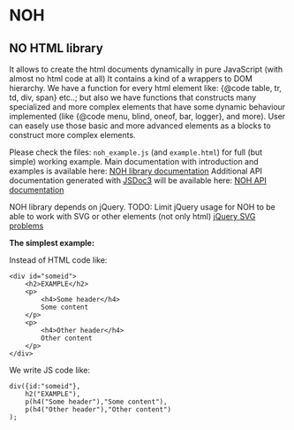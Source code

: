 NOH
===

NO HTML library
---------------

It allows to create the html documents dynamically in pure JavaScript (with almost no html code at all)
It contains a kind of a wrappers to DOM hierarchy.
We have a function for every html element like: {@code table, tr, td, div, span} etc..;
but also we have functions that constructs many specialized and more complex elements that have some dynamic behaviour
implemented (like {@code menu, blind, oneof, bar, logger}, and more).
User can easely use those basic and more advanced elements as a blocks to construct more complex elements.

Please check the files: `noh_example.js` (and `example.html`) for full (but simple) working example.
Main documentation with introduction and examples is available here: [NOH library documentation](index.html)
Additional API documentation generated with [JSDoc3](http://usejsdoc.org/) will be available here: [NOH API documentation](apidoc/index.html)

NOH library depends on jQuery. TODO: Limit jQuery usage for NOH to be able to work with SVG or other elements (not only html)
[jQuery SVG problems](http://stackoverflow.com/questions/3642035/jquerys-append-not-working-with-svg-element)

__The simplest example:__

Instead of HTML code like:

    <div id="someid">
        <h2>EXAMPLE</h2>
        <p>
            <h4>Some header</h4>
            Some content
        </p>
        <p>
            <h4>Other header</h4>
            Other content
        </p>
    </div>

We write JS code like:

    div({id:"someid"},
        h2("EXAMPLE"),
        p(h4("Some header"),"Some content"),
        p(h4("Other header"),"Other content")
    );

